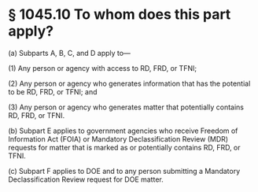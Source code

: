 # § 1045.10   To whom does this part apply?

(a) Subparts A, B, C, and D apply to—


(1) Any person or agency with access to RD, FRD, or TFNI;


(2) Any person or agency who generates information that has the potential to be RD, FRD, or TFNI; and


(3) Any person or agency who generates matter that potentially contains RD, FRD, or TFNI.


(b) Subpart E applies to government agencies who receive Freedom of Information Act (FOIA) or Mandatory Declassification Review (MDR) requests for matter that is marked as or potentially contains RD, FRD, or TFNI.


(c) Subpart F applies to DOE and to any person submitting a Mandatory Declassification Review request for DOE matter.




